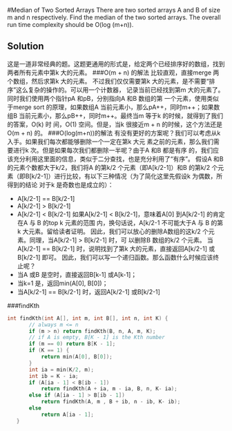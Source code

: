 ﻿#Median of Two Sorted Arrays 
There are two sorted arrays A and B of size m and n respectively. Find the median of the two sorted arrays. The overall run time complexity should be O(log (m+n)).
## Solution
这是一道非常经典的题。这题更通用的形式是，给定两个已经排序好的数组，找到两者所有元素中第k 大的元素。
###O(m + n) 的解法
比较直观，直接merge 两个数组，然后求第k 大的元素。
不过我们仅仅需要第k 大的元素，是不需要“排序”这么复杂的操作的。可以用一个计数器，
记录当前已经找到第m 大的元素了。同时我们使用两个指针pA 和pB，分别指向A 和B 数组的第
一个元素，使用类似于merge sort 的原理，如果数组A 当前元素小，那么pA++，同时m++；如果数
组B 当前元素小，那么pB++，同时m++。最终当m 等于k 的时候，就得到了我们的答案，O(k) 时
间，O(1) 空间。但是，当k 很接近m + n 的时候，这个方法还是O(m + n) 的。
###O(log(m+n))的解法
有没有更好的方案呢？我们可以考虑从k 入手。如果我们每次都能够删除一个一定在第k 大元
素之前的元素，那么我们需要进行k 次。但是如果每次我们都删除一半呢？由于A 和B 都是有序
的，我们应该充分利用这里面的信息，类似于二分查找，也是充分利用了“有序”。
假设A 和B 的元素个数都大于k/2，我们将A 的第k/2 个元素（即A[k/2-1]）和B 的第k/2
个元素（即B[k/2-1]）进行比较，有以下三种情况（为了简化这里先假设k 为偶数，所得到的结论
对于k 是奇数也是成立的）：
 * A[k/2-1] == B[k/2-1]
 * A[k/2-1] > B[k/2-1]
 * A[k/2-1] < B[k/2-1]
如果A[k/2-1] < B[k/2-1]，意味着A[0] 到A[k/2-1] 的肯定在A 与 B 的top k 元素的范围
内，换句话说，A[k/2-1 不可能大于A 与 B 的第k 大元素。留给读者证明。
因此，我们可以放心的删除A数组的这k/2 个元素。同理，当A[k/2-1] > B[k/2-1] 时，可
以删除B 数组的k/2 个元素。
当A[k/2-1] == B[k/2-1] 时，说明找到了第k 大的元素，直接返回A[k/2-1] 或B[k/2-1]
即可。
因此，我们可以写一个递归函数。那么函数什么时候应该终止呢？
 * 当A 或B 是空时，直接返回B[k-1] 或A[k-1]；
 * 当k=1 是，返回min(A[0], B[0])；
 * 当A[k/2-1] == B[k/2-1] 时，返回A[k/2-1] 或B[k/2-1]
 
 ###findKth
 ```cpp
int findKth(int A[], int m, int B[], int n, int K) {
        // always m <= n
        if (m > n) return findKth(B, n, A, m, K);
        // if A is empty, B[K - 1] is the Kth number
        if (m == 0) return B[K - 1]; 
        if (K == 1) {
            return min(A[0], B[0]);
        }
        int ia = min(K/2, m);
        int ib = K - ia;
        if (A[ia - 1] < B[ib - 1])
            return findKth(A + ia, m - ia, B, n, K- ia);
        else if (A[ia - 1] > B[ib - 1])
            return findKth(A, m , B + ib, n - ib, K- ib);
        else
            return A[ia - 1];
    }
 ```